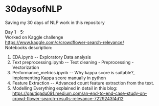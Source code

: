 # 30daysofNLP
Saving my 30 days of NLP work in this repository

Day 1 - 5:  
Worked on Kaggle challenge   
https://www.kaggle.com/c/crowdflower-search-relevance/  
Notebooks description:
1. EDA.ipynb -- Exploratory Data analysis
2. Text preprocessing.ipynb -- Text cleaning - Preprocessing - Vectorization
3. Performance_metrics.ipynb -- Why kappa score is suitable?, Implementing Kappa score manually in python
4. Feature Extraction -- Advanced count feature extraction from the text.
5. Modelling 
Everything explained in detail in this blog:
https://gautigadu091.medium.com/an-end-to-end-case-study-on-crowd-flower-search-results-relevance-7229243f4d12


